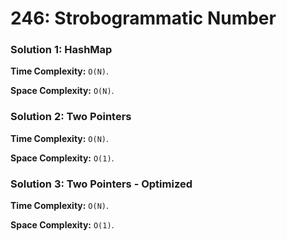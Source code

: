 # 246: Strobogrammatic Number

### Solution 1: HashMap
**Time Complexity:** `O(N)`.

**Space Complexity:** `O(N)`.

### Solution 2: Two Pointers
**Time Complexity:** `O(N)`.

**Space Complexity:** `O(1)`.

### Solution 3: Two Pointers - Optimized
**Time Complexity:** `O(N)`.

**Space Complexity:** `O(1)`.